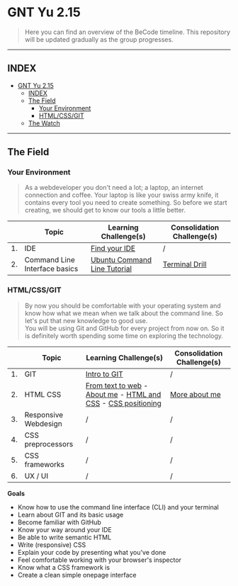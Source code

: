 # GNT Yu 2.15

> Here you can find an overview of the BeCode timeline. This repository will be updated gradually as the group progresses. 

---

## INDEX

- [GNT Yu 2.15](#gnt-yu-215)
  - [INDEX](#index)
  - [The Field](#the-field)
    - [Your Environment](#your-environment)
    - [HTML/CSS/GIT](#htmlcssgit)
  - [The Watch](./watch.md)

---


## The Field

### Your Environment

> As a webdeveloper you don't need a lot; a laptop, an internet connection and coffee.
> Your laptop is like your swiss army knife, it contains every tool you need to create something.
> So before we start creating, we should get to know our tools a little better.

|      | Topic          | Learning Challenge(s)                    | Consolidation Challenge(s)    |
| ---- | -------------- | ---------------------------------------- | ----------------------------- | 
| 1.   | IDE            | [Find your IDE](./1.The-Field/1.Environment/Find-Your-IDE.md)| / |
| 2.   | Command Line Interface basics | [Ubuntu Command Line Tutorial](https://tutorials.ubuntu.com/tutorial/command-line-for-beginners) | [Terminal Drill](./1.The-Field/1.Environment/Terminal-Drill/README.adoc) |

### HTML/CSS/GIT

> By now you should be comfortable with your operating system and know how what we mean when we talk about the command line. So let's put that new knowledge to good use.  
> You will be using Git and GitHub for every project from now on. So it is definitely worth spending some time on exploring the technology.

|      | Topic          | Learning Challenge(s)                    | Consolidation Challenge(s)                             |
| ---- | -------------- | ---------------------------------------- | ------------------------------------------------------ | 
| 1.   | GIT            | [Intro to GIT](/1.The-Field/2.Git/README.md) |   /    |
| 2.   | HTML CSS       | [From text to web](/1.The-Field/3.HTML-CSS/1.Basics/1.Text-to-HTML.md) - [About me](/1.The-Field/3.HTML-CSS/1.Basics/2.about-me.md) - [HTML and CSS](/1.The-Field/3.HTML-CSS/1.Basics/3.HTML-and-CSS.md) - [CSS positioning](/1.The-Field/3.HTML-CSS/2.Positioning/readme.md)| [More about me](/1.The-Field/3.HTML-CSS/1.Basics/4.More-about-me.md)  |[CSS Preprocessor](/1.The-Field/3.HTML-CSS/3.SASS/README.md)
| 3.   | Responsive Webdesign  | / | /  | 
| 4.   | CSS preprocessors| / | / | 
| 5.   | CSS frameworks| / | / | 
| 6.   | UX / UI| / | / | 


**Goals**

- Know how to use the command line interface (CLI) and your terminal
- Learn about GIT and its basic usage
- Become familiar with GitHub
- Know your way around your IDE
- Be able to write semantic HTML
- Write (responsive) CSS
- Explain your code by presenting what you've done
- Feel comfortable working with your browser's inspector
- Know what a CSS framework is
- Create a clean simple onepage interface
